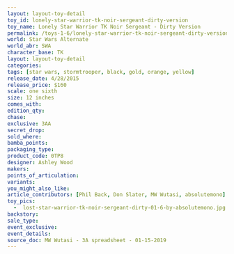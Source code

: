 ```yaml
---
layout: layout-toy-detail 
toy_id: lonely-star-warrior-tk-noir-sergeant-dirty-version
toy_name: Lonely Star Warrior TK Noir Sergeant - Dirty Version
permalink: /toys-1-6/lonely-star-warrior-tk-noir-sergeant-dirty-version.html
world: Star Wars Alternate
world_abr: SWA
character_base: TK
layout: layout-toy-detail
categories: 
tags: [star wars, stormtrooper, black, gold, orange, yellow]
release_date: 4/28/2015
release_price: $160 
scale: one sixth
size: 12 inches
comes_with: 
edition_qty: 
chase: 
exclusive: 3AA
secret_drop: 
sold_where: 
bamba_points: 
packaging_type: 
product_code: 0TP8
designer: Ashley Wood
makers: 
points_of_articulation: 
variants: 
you_might_also_like: 
article_contributors: [Phil Back, Don Slater, MW Wutasi, absolutemono]
toy_pics: 
  -  lost-star-warrior-tk-noir-sergeant-dirty-01-6-by-absolutemono.jpg
backstory: 
sale_type: 
event_exclusive: 
event_details: 
source_doc: MW Wutasi - 3A spreadsheet - 01-15-2019
---
```

